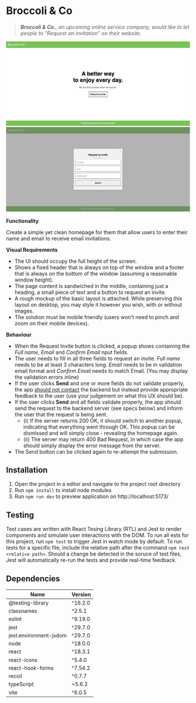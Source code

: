 # Broccoli & Co

> ***Broccoli & Co.**, an upcoming online service company, would like to let people to "Request an invitation" on their website.*

![preview_1](public/preview_1.png)
![preview_2](public/preview_2.png)

**Functionality**

Create a simple yet clean homepage for them that allow users to enter their name and email to receive email invitations.

**Visual Requirements**

- The UI should occupy the full height of the screen.
- Shows a fixed header that is always on top of the window and a footer that is always on the bottom of the window (assuming a reasonable window height).
- The page content is sandwiched in the middle, containing just a heading, a small piece of text and a button to request an invite.
- A rough mockup of the basic layout is attached. While preserving this layout on desktop, you may style it however you wish, with or without images.
- The solution must be mobile friendly (users won't need to pinch and zoom on their mobile devices).

**Behaviour**

- When the Request Invite button is clicked, a popup shows containing the _Full name_, _Email_ and _Confirm Email_ nput fields.
- The user needs to fill in all three fields to request an invite. _Full name_ needs to be at least 3 characters long. _Email_ needs to be in validation email format and _Confirm Email_ needs to match Email. (You may display the validation errors inline)
- If the user clicks **Send** and one or more fields do not validate properly, the app <u>should not contact</u> the backend but instead provide appropriate feedback to the user (use your judgement on what this UX should be).
- If the user clicks **Send** and all fields validate properly, the app should send the request to the backend server (see specs below) and inform the user that the request is being sent.
  - (i) If the server returns 200 OK, it should switch to another popup, indicating that everything went through OK. This popup can be dismissed
    and will simply close - revealing the homepage again.
  - (ii) The server may return 400 Bad Request, in which case the app should simply display the error message from the server.
- The Send button can be clicked again to re-attempt the submission.

## Installation

1. Open the project in a editor and navigate to the project root directory
2. Run `npm install` to install node modules
3. Run `npm run dev` to preview application on http://localhost:5173/

## Testing

Test cases are written with React Tesing Library (RTL) and Jest to render components and simulate user interactions with the DOM. To run all ests for this project, run `npm test` to trigger Jest in watch mode by default. To run tests for a specific file, include the relative path after the command `npm test <relative path>`. Should a change be detected in the soruce of test files, Jest will automatically re-run the tests and provide real-time feedback.

## Dependencies

| Name                   | Version |
| ---------------------- | ------- |
| @testing-library       | ^16.2.0 |
| classnames             | ^2.5.1  |
| eslint                 | ^9.19.0 |
| jest                   | ^29.7.0 |
| jest.environment-jsdom | ^29.7.0 |
| node                   | ^18.0.0 |
| react                  | ^18.3.1 |
| react-icons            | ^5.4.0  |
| react-hook-forms       | ^7.54.2 |
| recoil                 | ^0.7.7  |
| typeScript             | ~5.6.2  |
| vite                   | ^6.0.5  |
